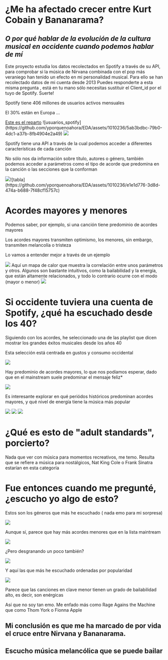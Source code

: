 <h1>¿Me ha afectado crecer entre Kurt Cobain y Bananarama?</h1>
<h2><i>O por qué hablar de la evolución de la cultura musical en occidente cuando podemos hablar de mí</i></h2>
Este proyecto estudia los datos recolectados en Spotify a través de su API, para comprobar si la música de Nirvana combinada con el pop más veraniego han tenido un efecto en mi personalidad musical. 
Para ello se han recolectado datos de mi cuenta desde 2013
Puedes responderte a esta misma pregunta , está en tu mano sólo necesitas sustituir el Client_id por el tuyo de Spotify. Suerte!

 <p>Spotify tiene 406 millones de usuarios activos mensuales </p>
      <p>El 30% están en Europa ...</p>
      <a href="https://es.statista.com/estadisticas/1118343/distribucion-de-usuarios-activos-mensuales-de-spotify-por-region/">Este es el reparto</a>     
      ![usuarios_spotify](https://github.com/yporquenoahora/EDA/assets/1010236/5ab3bdbc-79b0-4dc1-a37b-8fb4904e2a49)
      <image src="./imgs/usuarios_spotify.png">
      <p>Spotify tiene una API a través de la cual podemos acceder a diferentes características de cada canción</p>
      <p>No sólo nos da información sobre título, autores o género, también podemos acceder a parámetros como el tipo de acorde que predomina en la canción o las secciones que la conforman</p>
      <img src="./imgs/tabla.png"/>![tabla](https://github.com/yporquenoahora/EDA/assets/1010236/e1e1d776-3d8d-474a-b688-7f48cf15757c)
      <h1>Acordes mayores y menores</h1>
      <p>Podemos saber, por ejemplo, si una canción tiene predominio de acordes mayores</p>
      <p>Los acordes mayores transmiten optimismo, los menores, sin embargo, transmiten melancolía o tristeza</p>
      <p>Lo vamos a entender mejor a través de un ejemplo</p>
      <image src="imgs/ejemplo_acordes_mayores.png"/>
Aquí un mapa de calor que muestra la correlación entre unos parámetros y otros. 
Algunos son bastante intuitivos, como la bailabilidad y la energía, que están altamente relacionados, y todo lo contrario ocurre con el modo (mayor o menor)
<image src="imgs/corr.png"/>
<h1>Si occidente tuviera una cuenta de Spotify, ¿qué ha escuchado desde los 40?</h1>
<p>Siguiendo con los acordes, he seleccionado una de las playlist que dicen mostrar los grandes éxitos musicales desde los años 40

Esta selección está centrada en gustos y consumo occidental</p>
 <image src="imgs/generos_occidente.png"/>

Hay predominio de acordes mayores, lo que nos podíamos esperar, dado que en el mainstream suele predominar el mensaje feliz*

 <image src="imgs/acordes_mainstream.png"/>

 Es interesante explorar en qué periódos históricos predominan acordes mayores, y qué nivel de energía tiene la música más popular

 <image src="imgs/evolucion_energia.png"/>
 <image src="imgs/occidente.png"/>
 <image src="imgs/mi_lista.png"/>

 <h1>¿Qué es esto de "adult standards", porcierto?</h1>
 <p>Nada que ver con música para momentos recreativos, me temo. Resulta que se
refiere a música para nostálgicos, Nat King Cole o Frank Sinatra estarían en esta
categoría</p>

<h1>Fue entonces cuando me pregunté,
¿escucho yo algo de esto?</h1>
<p>Estos son los géneros que más he
escuchado ( nada emo para mi sorpresa)</p>

 <image src="imgs/mis_generos.png"/>
 <p>Aunque sí, parece que hay más acordes menores que en la lista maintream</p>
 <image src="imgs/mis_acordes.png"/>
 <p>¿Pero desgranando un poco también?</p>
 <image src="imgs/mis_generos_acordes.png"/>
 <p>Y aquí las que más
he escuchado
ordenadas por
popularidad</p>
 <image src="imgs/canciones.png"/>

<p> Parece que las canciones en clave menor tienen un grado de bailabilidad
alto, es decir, son enérgicas</p>
<p>Así que no soy tan emo. Me enfado más como Rage Agains the Machine
que como Thom York o Fionna Apple</p>

<h2>Mi conclusión es que me ha marcado de por vida el cruce entre Nirvana y
Bananarama.</h2>
<h2>Escucho música melancólica que se puede bailar</h2>
